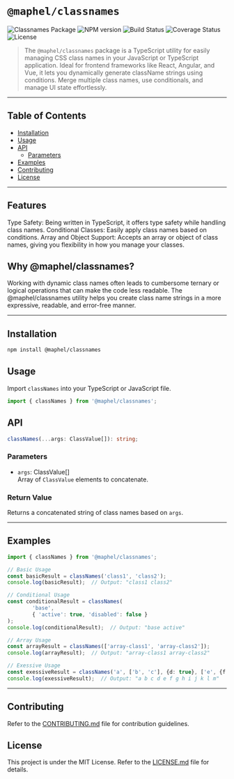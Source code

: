# `@maphel/classnames`

![Classnames Package](https://img.shields.io/badge/@maphel-classnames-8A2BE2)
![NPM version](https://img.shields.io/npm/v/@maphel/classnames.svg)
![Build Status](https://img.shields.io/github/actions/workflow/status/maphel/classnames/build.yml)
![Coverage Status](https://img.shields.io/coverallsCoverage/github/maphel/classnames)
![License](https://img.shields.io/github/license/maphel/classnames)


> The `@maphel/classnames` package is a TypeScript utility for easily managing CSS class names in your JavaScript or TypeScript application. Ideal for frontend frameworks like React, Angular, and Vue, it lets you dynamically generate className strings using conditions. Merge multiple class names, use conditionals, and manage UI state effortlessly.

---

## Table of Contents
- [Installation](#Installation)
- [Usage](#Usage)
- [API](#API)
  - [Parameters](#Parameters)
- [Examples](#Examples)
- [Contributing](#Contributing)
- [License](#License)


---

## Features
Type Safety: Being written in TypeScript, it offers type safety while handling class names.
Conditional Classes: Easily apply class names based on conditions.
Array and Object Support: Accepts an array or object of class names, giving you flexibility in how you manage your classes.

## Why @maphel/classnames?
Working with dynamic class names often leads to cumbersome ternary or logical operations that can make the code less readable. The @maphel/classnames utility helps you create class name strings in a more expressive, readable, and error-free manner.

---

## Installation
```bash
npm install @maphel/classnames
```

## Usage
Import `classNames` into your TypeScript or JavaScript file.
```typescript
import { classNames } from '@maphel/classnames';
```

## API
```typescript
classNames(...args: ClassValue[]): string;
```

### Parameters
- `args`: ClassValue[]  
  Array of `ClassValue` elements to concatenate.

### Return Value
Returns a concatenated string of class names based on `args`.

---

## Examples
```typescript
import { classNames } from '@maphel/classnames';

// Basic Usage
const basicResult = classNames('class1', 'class2');
console.log(basicResult);  // Output: "class1 class2"

// Conditional Usage
const conditionalResult = classNames(
        'base',
        { 'active': true, 'disabled': false }
);
console.log(conditionalResult);  // Output: "base active"

// Array Usage
const arrayResult = classNames(['array-class1', 'array-class2']);
console.log(arrayResult);  // Output: "array-class1 array-class2"

// Exessive Usage
const exessiveResult = classNames('a', ['b', 'c'], {d: true}, ['e', {f: true}, ' g', 'h '], [' i ', [{' j': true}]], ' k', 'l ', ' m ')
console.log(exessiveResult);  // Output: "a b c d e f g h i j k l m"
```
---
## Contributing
Refer to the [CONTRIBUTING.md](./CONTRIBUTING.md) file for contribution guidelines.

## License
This project is under the MIT License. Refer to the [LICENSE.md](./LICENSE.md) file for details.
